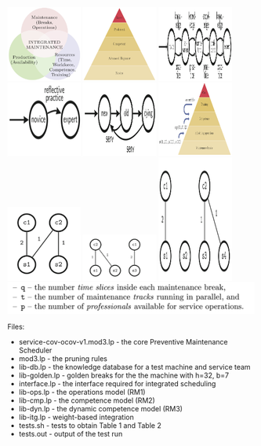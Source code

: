 <img src="images/integrated.png" width="150" height="150">
<img src="images/Benner.png" width="150" height="150">
<img src="images/BennerFSM.png" width="150" height="150">
<img src="images/BennerSimple.png" width="150" height="150">
<img src="images/Reset.png" width="150" height="150">
<img src="images/interfaces.png" width="150" height="150">
<img src="images/ops1.png" width="150" height="150">
<img src="images/ops2.png" width="150">
<img src="images/ops3.png" width="150" height="250">
<img src="images/params.png" width="550">

Files:

* service-cov-ocov-v1.mod3.lp - the core Preventive Maintenance Scheduler
* mod3.lp - the pruning rules
* lib-db.lp - the knowledge database for a test machine and service team
* lib-golden.lp - golden breaks for the the machine with h=32, b=7
* interface.lp - the interface required for integrated scheduling
* lib-ops.lp - the operations model (RM1)
* lib-cmp.lp - the competence model (RM2)
* lib-dyn.lp - the dynamic competence model (RM3)
* lib-itg.lp - weight-based integration
* tests.sh - tests to obtain Table 1 and Table 2
* tests.out - output of the test run



